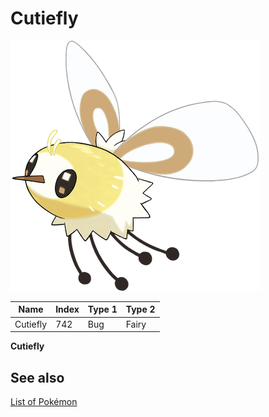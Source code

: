 # Cutiefly


![Cutiefly](images/742.png)

| **Name** | **Index** | **Type 1** | **Type 2** |
|----|----|----|----|
| Cutiefly | 742 | Bug | Fairy  |

**Cutiefly** 

## See also

[List of Pokémon](../pokemon.md)
